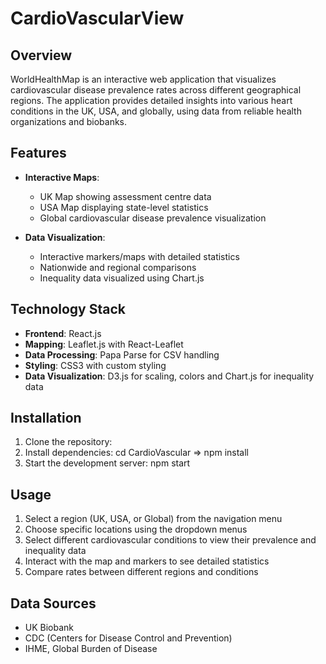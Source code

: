 # CardioVascularView

## Overview
WorldHealthMap is an interactive web application that visualizes cardiovascular disease prevalence rates across different geographical regions. The application provides detailed insights into various heart conditions in the UK, USA, and globally, using data from reliable health organizations and biobanks.

## Features
- **Interactive Maps**: 
  - UK Map showing assessment centre data
  - USA Map displaying state-level statistics
  - Global cardiovascular disease prevalence visualization

- **Data Visualization**:
  - Interactive markers/maps with detailed statistics
  - Nationwide and regional comparisons
  - Inequality data visualized using Chart.js
  

## Technology Stack
- **Frontend**: React.js
- **Mapping**: Leaflet.js with React-Leaflet
- **Data Processing**: Papa Parse for CSV handling
- **Styling**: CSS3 with custom styling
- **Data Visualization**: D3.js for scaling, colors and Chart.js for inequality data

## Installation
1. Clone the repository:
2. Install dependencies: cd CardioVascular => npm install
3. Start the development server: npm start

## Usage
1. Select a region (UK, USA, or Global) from the navigation menu
2. Choose specific locations using the dropdown menus
3. Select different cardiovascular conditions to view their prevalence and inequality data
4. Interact with the map and markers to see detailed statistics
5. Compare rates between different regions and conditions

## Data Sources
- UK Biobank
- CDC (Centers for Disease Control and Prevention)
- IHME, Global Burden of Disease
